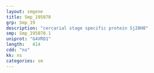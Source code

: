```yaml
---
layout: smgene
title: Smp_195070
grp: Smp_19
description: "cercarial stage specific protein Sj20H8"
smp: Smp_195070.1
uniprot: "G4VRD1"
length:   414
cdd: "ns"
kk: ns
categories: sm
---
```

